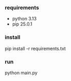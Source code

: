 ### requirements

* python 3.13
* pip 25.0.1

### install

pip install -r requirements.txt

### run

python main.py